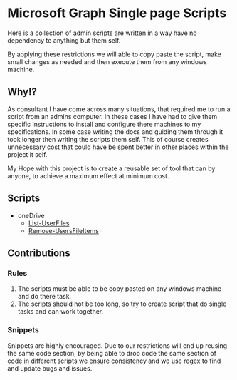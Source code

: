 # Microsoft Graph Single page Scripts

Here is a collection of admin scripts are written in a way have no dependency to anything but them self.

By applying these restrictions we will able to copy paste the script, make small changes as needed and then execute them from any windows machine.

## Why!?
As consultant I have come across many situations, that required me to run a script from an admins computer. 
In these cases I have had to give them specific instructions to install and configure there machines to my specifications. 
In some case writing the docs and guiding them through it took longer then writing the scripts them self. 
This of course creates unnecessary cost that could have be spent better in other places within the project it self. 

My Hope with this project is to create a reusable set of tool that can by anyone, to achieve a maximum effect at minimum cost.

## Scripts

- oneDrive
  - [List-UserFiles](./scripts/oneDrive/List-userFiles/README.md)
  - [Remove-UsersFileItems](.)

## Contributions

### Rules

1. The scripts must be able to be copy pasted on any windows machine and do there task.
2. The scripts should not be too long, so try to create script that do single tasks and can work together.

### Snippets 

Snippets are highly encouraged. Due to our restrictions will end up reusing the same code section, by being able to drop code the same section of code in different scripts we ensure consistency and we use regex to find and update bugs and issues. 